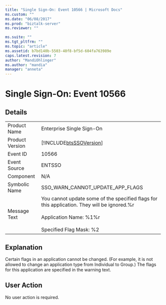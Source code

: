 ```yaml
---
title: "Single Sign-On: Event 10566 | Microsoft Docs"
ms.custom: ""
ms.date: "06/08/2017"
ms.prod: "biztalk-server"
ms.reviewer: ""

ms.suite: ""
ms.tgt_pltfrm: ""
ms.topic: "article"
ms.assetid: b7bd140b-5503-40f8-bf5d-604fa763989e
caps.latest.revision: 7
author: "MandiOhlinger"
ms.author: "mandia"
manager: "anneta"
---
```

# Single Sign-On: Event 10566
## Details  
  
|                 |                                                                                                                                                                    |
|-----------------|--------------------------------------------------------------------------------------------------------------------------------------------------------------------|
|  Product Name   |                                                                     Enterprise Single Sign-On                                                                      |
| Product Version |                                                     [!INCLUDE[btsSSOVersion](../includes/btsssoversion-md.md)]                                                     |
|    Event ID     |                                                                               10566                                                                                |
|  Event Source   |                                                                               ENTSSO                                                                               |
|    Component    |                                                                                N/A                                                                                 |
|  Symbolic Name  |                                                                  SSO_WARN_CANNOT_UPDATE_APP_FLAGS                                                                  |
|  Message Text   | You cannot update some of the specified flags for this application. They will be ignored.%r<br /><br /> Application Name: %1%r<br /><br /> Specified Flag Mask: %2 |
  
## Explanation  
 Certain flags in an application cannot be changed. (For example, it is not allowed to change an application type from Individual to Group.) The flags for this application are specified in the warning text.  
  
## User Action  
 No user action is required.